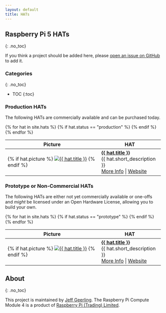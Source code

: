 ```yaml
---
layout: default
title: HATs
---
```

## Raspberry Pi 5 HATs
{: .no_toc}

If you think a project should be added here, please [open an issue on GitHub](https://github.com/geerlingguy/raspberry-pi-pcie-devices/issues) to add it.

### Categories
{: .no_toc}

- TOC
{:toc}

### Production HATs

The following HATs are commercially available and can be purchased today.

<table class="hat_table">
  <thead>
    <tr>
      <th>Picture</th>
      <th>HAT</th>
    </tr>
  </thead>
  <tbody>
{% for hat in site.hats %}
  {% if hat.status == "production" %}
    <tr>
      <td class="hat_picture_td">
        {% if hat.picture %}
          <a href="{{ hat.url }}"><img class="hat_table_picture" src="{{ hat.picture | image_thumbnail }}" alt="{{ hat.title }}"></a>
        {% endif %}
      </td>
      <td>
        <a href="{{ hat.url }}"><strong>{{ hat.title }}</strong></a><br>
        {{ hat.short_description }}
        <div class="links">
          <a href="{{ hat.url }}">More Info</a> | <a href="{{ hat.link }}">Website</a>
        </div>
      </td>
    </tr>
  {% endif %}
{% endfor %}
  </tbody>
</table>

### Prototype or Non-Commercial HATs

The following HATs are either not yet commercially available or one-offs and _might_ be licensed under an Open Hardware License, allowing you to build your own.

<table class="hat_table">
  <thead>
    <tr>
      <th>Picture</th>
      <th>HAT</th>
    </tr>
  </thead>
  <tbody>
{% for hat in site.hats %}
  {% if hat.status == "prototype" %}
    <tr>
      <td class="hat_picture_td">
        {% if hat.picture %}
          <a href="{{ hat.url }}"><img class="hat_table_picture" src="{{ hat.picture | image_thumbnail }}" alt="{{ hat.title }}"></a>
        {% endif %}
      </td>
      <td>
        <a href="{{ hat.url }}"><strong>{{ hat.title }}</strong></a><br>
        {{ hat.short_description }}<br>
        <div class="links">
          <a href="{{ hat.url }}">More Info</a> | <a href="{{ hat.link }}">Website</a>
        </div>
      </td>
    </tr>
  {% endif %}
{% endfor %}
  </tbody>
</table>

## About
{: .no_toc}

This project is maintained by [Jeff Geerling](https://www.jeffgeerling.com). The Raspberry Pi Compute Module 4 is a product of [Raspberry Pi (Trading) Limited](https://www.raspberrypi.org/about/).
